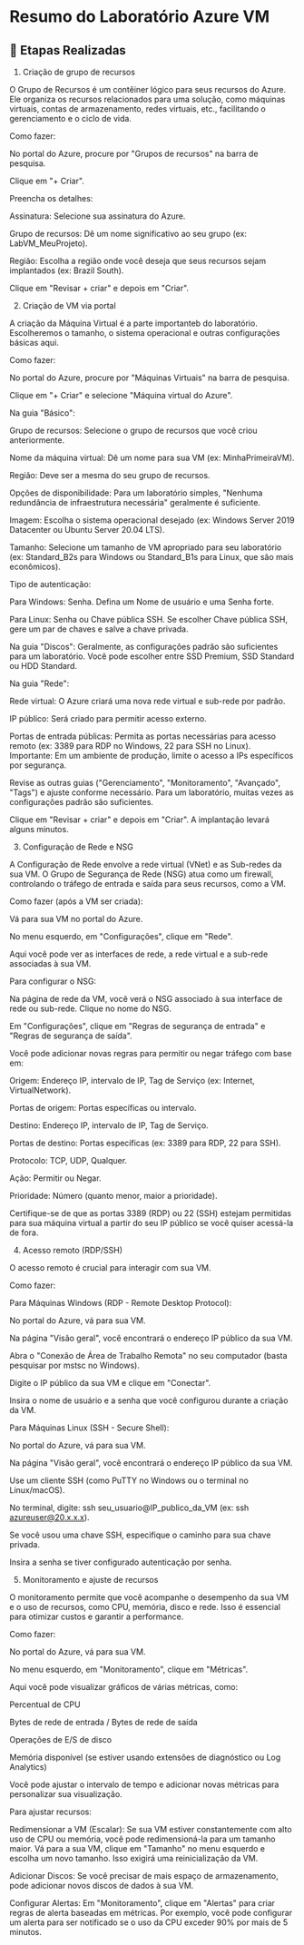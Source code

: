 # Resumo do Laboratório Azure VM

## 📘 Etapas Realizadas
1. Criação de grupo de recursos

O Grupo de Recursos é um contêiner lógico para seus recursos do Azure. Ele organiza os recursos relacionados para uma solução, como máquinas virtuais, contas de armazenamento, redes virtuais, etc., facilitando o gerenciamento e o ciclo de vida.

Como fazer:

No portal do Azure, procure por "Grupos de recursos" na barra de pesquisa.

Clique em "+ Criar".

Preencha os detalhes:

Assinatura: Selecione sua assinatura do Azure.

Grupo de recursos: Dê um nome significativo ao seu grupo (ex: LabVM_MeuProjeto).

Região: Escolha a região onde você deseja que seus recursos sejam implantados (ex: Brazil South).

Clique em "Revisar + criar" e depois em "Criar".

2. Criação de VM via portal

A criação da Máquina Virtual é a parte importanteb do laboratório. Escolheremos o tamanho, o sistema operacional e outras configurações básicas aqui.

Como fazer:

No portal do Azure, procure por "Máquinas Virtuais" na barra de pesquisa.

Clique em "+ Criar" e selecione "Máquina virtual do Azure".

Na guia "Básico":

Grupo de recursos: Selecione o grupo de recursos que você criou anteriormente.

Nome da máquina virtual: Dê um nome para sua VM (ex: MinhaPrimeiraVM).

Região: Deve ser a mesma do seu grupo de recursos.

Opções de disponibilidade: Para um laboratório simples, "Nenhuma redundância de infraestrutura necessária" geralmente é suficiente.

Imagem: Escolha o sistema operacional desejado (ex: Windows Server 2019 Datacenter ou Ubuntu Server 20.04 LTS).

Tamanho: Selecione um tamanho de VM apropriado para seu laboratório (ex: Standard_B2s para Windows ou Standard_B1s para Linux, que são mais econômicos).

Tipo de autenticação:

Para Windows: Senha. Defina um Nome de usuário e uma Senha forte.

Para Linux: Senha ou Chave pública SSH. Se escolher Chave pública SSH, gere um par de chaves e salve a chave privada.

Na guia "Discos": Geralmente, as configurações padrão são suficientes para um laboratório. Você pode escolher entre SSD Premium, SSD Standard ou HDD Standard.

Na guia "Rede":

Rede virtual: O Azure criará uma nova rede virtual e sub-rede por padrão.

IP público: Será criado para permitir acesso externo.

Portas de entrada públicas: Permita as portas necessárias para acesso remoto (ex: 3389 para RDP no Windows, 22 para SSH no Linux). Importante: Em um ambiente de produção, limite o acesso a IPs específicos por segurança.

Revise as outras guias ("Gerenciamento", "Monitoramento", "Avançado", "Tags") e ajuste conforme necessário. Para um laboratório, muitas vezes as configurações padrão são suficientes.

Clique em "Revisar + criar" e depois em "Criar". A implantação levará alguns minutos.

3. Configuração de Rede e NSG

A Configuração de Rede envolve a rede virtual (VNet) e as Sub-redes da sua VM. O Grupo de Segurança de Rede (NSG) atua como um firewall, controlando o tráfego de entrada e saída para seus recursos, como a VM.

Como fazer (após a VM ser criada):

Vá para sua VM no portal do Azure.

No menu esquerdo, em "Configurações", clique em "Rede".

Aqui você pode ver as interfaces de rede, a rede virtual e a sub-rede associadas à sua VM.

Para configurar o NSG:

Na página de rede da VM, você verá o NSG associado à sua interface de rede ou sub-rede. Clique no nome do NSG.

Em "Configurações", clique em "Regras de segurança de entrada" e "Regras de segurança de saída".

Você pode adicionar novas regras para permitir ou negar tráfego com base em:

Origem: Endereço IP, intervalo de IP, Tag de Serviço (ex: Internet, VirtualNetwork).

Portas de origem: Portas específicas ou intervalo.

Destino: Endereço IP, intervalo de IP, Tag de Serviço.

Portas de destino: Portas específicas (ex: 3389 para RDP, 22 para SSH).

Protocolo: TCP, UDP, Qualquer.

Ação: Permitir ou Negar.

Prioridade: Número (quanto menor, maior a prioridade).

Certifique-se de que as portas 3389 (RDP) ou 22 (SSH) estejam permitidas para sua máquina virtual a partir do seu IP público se você quiser acessá-la de fora.

4. Acesso remoto (RDP/SSH)

O acesso remoto é crucial para interagir com sua VM.

Como fazer:

Para Máquinas Windows (RDP - Remote Desktop Protocol):

No portal do Azure, vá para sua VM.

Na página "Visão geral", você encontrará o endereço IP público da sua VM.

Abra o "Conexão de Área de Trabalho Remota" no seu computador (basta pesquisar por mstsc no Windows).

Digite o IP público da sua VM e clique em "Conectar".

Insira o nome de usuário e a senha que você configurou durante a criação da VM.

Para Máquinas Linux (SSH - Secure Shell):

No portal do Azure, vá para sua VM.

Na página "Visão geral", você encontrará o endereço IP público da sua VM.

Use um cliente SSH (como PuTTY no Windows ou o terminal no Linux/macOS).

No terminal, digite: ssh seu_usuario@IP_publico_da_VM (ex: ssh azureuser@20.x.x.x).

Se você usou uma chave SSH, especifique o caminho para sua chave privada.

Insira a senha se tiver configurado autenticação por senha.
   
5. Monitoramento e ajuste de recursos

O monitoramento permite que você acompanhe o desempenho da sua VM e o uso de recursos, como CPU, memória, disco e rede. Isso é essencial para otimizar custos e garantir a performance.

Como fazer:

No portal do Azure, vá para sua VM.

No menu esquerdo, em "Monitoramento", clique em "Métricas".

Aqui você pode visualizar gráficos de várias métricas, como:

Percentual de CPU

Bytes de rede de entrada / Bytes de rede de saída

Operações de E/S de disco

Memória disponível (se estiver usando extensões de diagnóstico ou Log Analytics)

Você pode ajustar o intervalo de tempo e adicionar novas métricas para personalizar sua visualização.

Para ajustar recursos:

Redimensionar a VM (Escalar): Se sua VM estiver constantemente com alto uso de CPU ou memória, você pode redimensioná-la para um tamanho maior. Vá para a sua VM, clique em "Tamanho" no menu esquerdo e escolha um novo tamanho. Isso exigirá uma reinicialização da VM.

Adicionar Discos: Se você precisar de mais espaço de armazenamento, pode adicionar novos discos de dados à sua VM.

Configurar Alertas: Em "Monitoramento", clique em "Alertas" para criar regras de alerta baseadas em métricas. Por exemplo, você pode configurar um alerta para ser notificado se o uso da CPU exceder 90% por mais de 5 minutos.
